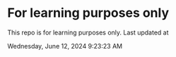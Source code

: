 # For learning purposes only
This repo is for learning purposes only.
Last updated at

Wednesday, June 12, 2024 9:23:23 AM

